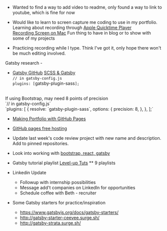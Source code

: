* Wanted to find a way to add video to readme, only found a way to link to youtube, which is fine for now

* Would like to learn to screen capture me coding to use in my portfolio. Learning about recording through [Apple Quicktime Player](https://support.apple.com/en-us/HT201066)<br/>
[Recording Screen on Mac](https://support.apple.com/en-us/HT208721)
Fun thing to have in blog or to show with some of my projects

* Practicing recording while I type. Think I've got it, only hope there won't be much editing involved.

Gatsby research -

* [Gatsby GitHub](https://github.com/gatsbyjs/gatsby)
[SCSS & Gatsby](https://www.gatsbyjs.org/packages/gatsby-plugin-sass/)<br/>
`// in gatsby-config.js`<br/>
`plugins: [`gatsby-plugin-sass`];`
<br/>
If using Bootstrap, may need 8 points of precision<br/>
`// in gatsby-config.js`<br/>
`plugins: [
  {
    resolve: `gatsby-plugin-sass`,
    options: {
      precision: 8,
    },
  },
];`

* [Making Portfolio with GitHub Pages](https://thejackalofjavascript.com/your-portfolio-website-with-github-pages/)<br/>
* [GitHub pages free hosting](https://thejackalofjavascript.com/github-pages-free-hosting/)

* Update last week's code review project with new name and description. Add to pinned repositories.

* Look into working with [bootstrap, react, gatsby](https://react-bootstrap.github.io/getting-started/introduction)

* Gatsby tutorial playlist [Level-up Tuts](https://www.youtube.com/watch?v=b2H7fWhQcdE&list=PLLnpHn493BHHfoINKLELxDch3uJlSapxg)
** 9 playlists

* Linkedin Update
  * Followup with internship possibilities
  * Message add't companies on LinkedIn for opportunities
  * Schedule coffee with Beth - recruiter

* Some Gatsby starters for practice/inspiration
  * https://www.gatsbyjs.org/docs/gatsby-starters/
  * http://gatsby-starter-ceevee.surge.sh/
  * http://gatsby-strata.surge.sh/
